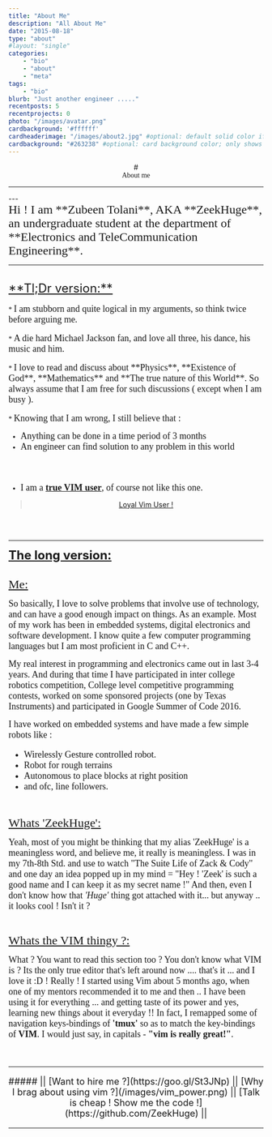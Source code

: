 ```yaml
---
title: "About Me"
description: "All About Me"
date: "2015-08-18"
type: "about"
#layout: "single"
categories:
    - "bio"
    - "about"
    - "meta"
tags:
    - "bio"
blurb: "Just another engineer ....."
recentposts: 5
recentprojects: 0
photo: "/images/avatar.png"
cardbackground: '#ffffff'
cardheaderimage: "/images/about2.jpg" #optional: default solid color if unset
cardbackground: "#263238" #optional: card background color; only shows when no image specified
---
```

<link href="https://fonts.googleapis.com/css?family=Kalam|Pacifico|Ruslan+Display&subset=cyrillic" rel="stylesheet"> 
<center>
# <div style="font-family: 'Ruslan Display', cursive;">About me</div>

----
</center>
---
<div style="font-family: 'Kalam', cursive;">
<font size="5">Hi ! I am **Zubeen Tolani**, AKA **ZeekHuge**, an undergraduate student at the department of **Electronics and TeleCommunication Engineering**.</font>

---
</div>
<br>
<font size="5"><u>**Tl;Dr version:**</u></font>

<div style="font-family: 'Kalam', cursive;">

<br>
* <font size="4">I am stubborn and quite logical in my arguments, so think twice before arguing me.</font>
<br><br>
* <font size="4">A die hard Michael Jackson fan, and love all three, his dance, his music and him.</font>
<br><br>
* <font size="4">I love to read and discuss about **Physics**, **Existence of God**, **Mathematics** and **The true nature of this World**. So always assume that I am free for such discussions ( except when I am busy ).</font>
<br><br>
* <font size="4">Knowing that I am wrong, I still believe that : </font>

* <font size="4">Anything can be done in a time period of 3 months</font>
* <font size="4">An engineer can find solution to any problem in this world</font>

<br><br>
* <font size="4">I am a <u>**true VIM user**</u>, of course not like this one.</font> 
</font>
</div>
<center><blockquote class="imgur-embed-pub" lang="en" data-id="v3uSDVk"><a href="//imgur.com/v3uSDVk">Loyal Vim User !</a></blockquote><script async src="//s.imgur.com/min/embed.js" charset="utf-8"></script></center>
<br><br>

---
<font size="5"><u>**The long version:**</u></font>
<div style="font-family: 'Kalam', cursive;">
<br>
<font size="5"><u>Me:</u></font><p>

<font size="4">So basically, I love to solve problems that involve use of technology, and can have a good enough impact on things. As an example. Most of my work has been in embedded systems, digital electronics and software development. I know quite a few computer programming languages but I am most proficient in C and C++.</p><p>My real interest in programming and electronics came out in last 3-4 years. And during that time I have participated in inter college robotics competition, College level competitive programming contests, worked on some sponsored projects (one by Texas Instruments) and participated in Google Summer of Code 2016.</p><p> I have worked on embedded systems and have made a few simple robots like :

* Wirelessly Gesture controlled robot.
* Robot for rough terrains
* Autonomous to place blocks at right position
* and ofc, line followers.
</p></font>
<br>


<font size="5"><u>Whats 'ZeekHuge':</u></font><p>
<font size="4"><p>Yeah, most of you might be thinking that my alias 'ZeekHuge' is a meaningless word, and believe me, it really is meaningless. I was in my 7th-8th Std. and use to watch "The Suite Life of Zack & Cody" and one day an idea popped up in my mind = "Hey ! 'Zeek' is such a good name and I can keep it as my secret name !" And then, even I don't know how that *'Huge'* thing got attached with it... but anyway .. it looks cool ! Isn't it ? </p>
</font><br>

<font size="5"><u>Whats the VIM thingy ?:</u></font><p>
<font size="4"><p>What ? You want to read this section too ? You don't know what VIM is ? Its the only true editor that's left around now .... that's it ... and I love it :D ! Really ! I started using Vim about 5 months ago, when one of my mentors recommended it to me and then .. I have been using it for everything ... and getting taste of its power and yes, learning new things about it everyday !! In fact, I remapped some of navigation keys-bindings of **'tmux'** so as to match the key-bindings of **VIM**. I would just say, in capitals - **"vim is really great!"**.</p>
</div>
<br>

---
<center>
##### || [Want to hire me ?](https://goo.gl/St3JNp) || [Why I brag about using vim ?](/images/vim_power.png) || [Talk is cheap ! Show me the code !](https://github.com/ZeekHuge) ||

</center>

---
